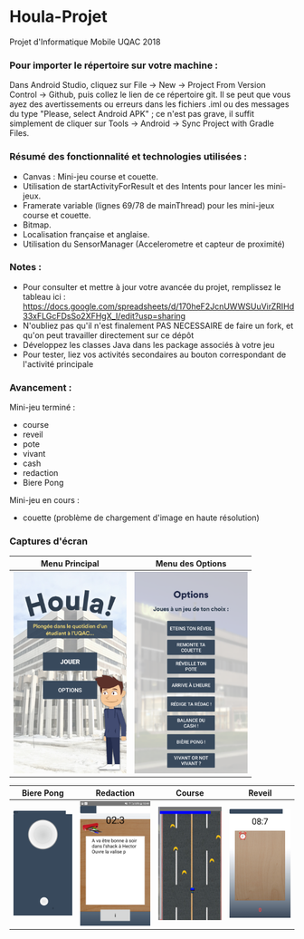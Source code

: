 # Houla-Projet
Projet d'Informatique Mobile UQAC 2018

### Pour importer le répertoire sur votre machine :
Dans Android Studio, cliquez sur File -> New -> Project From Version Control -> Github, puis collez le lien de ce répertoire git. Il se peut que vous ayez des avertissements ou erreurs dans les fichiers .iml ou des messages du type "Please, select Android APK" ; ce n'est pas grave, il suffit simplement de cliquer sur Tools -> Android -> Sync Project with Gradle Files.

### Résumé des fonctionnalité et technologies utilisées :

- Canvas : Mini-jeu course et couette.
- Utilisation de startActivityForResult et des Intents pour lancer les mini-jeux.
- Framerate variable (lignes 69/78 de mainThread) pour les mini-jeux course et couette.
- Bitmap.
- Localisation française et anglaise.
- Utilisation du SensorManager (Accelerometre et capteur de proximité)


### Notes : 
- Pour consulter et mettre à jour votre avancée du projet, remplissez le tableau ici : https://docs.google.com/spreadsheets/d/170heF2JcnUWWSUuVirZRIHd33xFLGcFDsSo2XFHgX_I/edit?usp=sharing
- N'oubliez pas qu'il n'est finalement PAS NECESSAIRE de faire un fork, et qu'on peut travailler directement sur ce dépôt
- Développez les classes Java dans les package associés à votre jeu
- Pour tester, liez vos activités secondaires au bouton correspondant de l'activité principale

### Avancement :

Mini-jeu terminé :
- course
- reveil
- pote
- vivant
- cash
- redaction
- Biere Pong

Mini-jeu en cours :
- couette (problème de chargement d'image en haute résolution)


### Captures d'écran

Menu Principal             |  Menu des Options
:-------------------------:|:-------------------------:
<img src="https://github.com/jenight67/Houla-Projet/blob/master/ScreenProjet/MenuPrincipal.PNG" width="200"> | <img src="https://github.com/jenight67/Houla-Projet/blob/master/ScreenProjet/Options.png" width="200">


Biere Pong |  Redaction |  Course |  Reveil
:-------------------------:|:-------------------------:|:-------------------------:|:-------------------------:
<img src="https://github.com/jenight67/Houla-Projet/blob/master/ScreenProjet/Beer.png" width="200"> | <img src="https://github.com/jenight67/Houla-Projet/blob/master/ScreenProjet/Redac.png" width="200"> | <img src="https://github.com/jenight67/Houla-Projet/blob/master/ScreenProjet/Course.PNG" width="200"> | <img src="https://github.com/jenight67/Houla-Projet/blob/master/ScreenProjet/Reveil.PNG" width="200">

